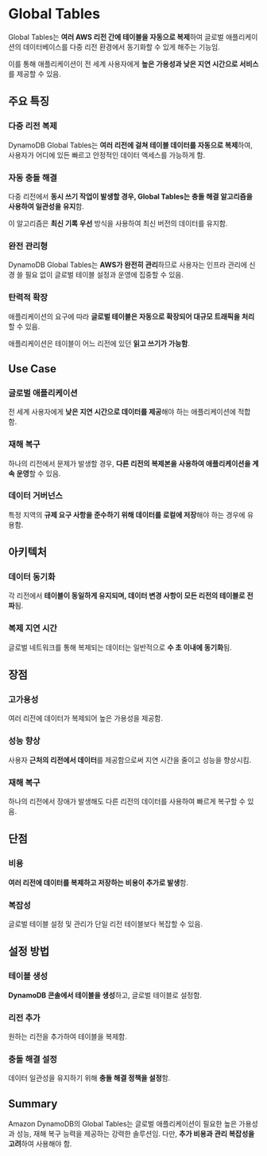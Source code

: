 # Global Tables

Global Tables는 **여러 AWS 리전 간에 테이블을 자동으로 복제**하여 글로벌 애플리케이션의 데이터베이스를 다중 리전 환경에서 동기화할 수 있게 해주는 기능임.  

이를 통해 애플리케이션이 전 세계 사용자에게 **높은 가용성과 낮은 지연 시간으로 서비스**를 제공할 수 있음.

## 주요 특징

### 다중 리전 복제

DynamoDB Global Tables는 **여러 리전에 걸쳐 테이블 데이터를 자동으로 복제**하여, 사용자가 어디에 있든 빠르고 안정적인 데이터 액세스를 가능하게 함.

### 자동 충돌 해결

다중 리전에서 **동시 쓰기 작업이 발생할 경우, Global Tables는 충돌 해결 알고리즘을 사용하여 일관성을 유지**함.  

이 알고리즘은 **최신 기록 우선** 방식을 사용하여 최신 버전의 데이터를 유지함.

### 완전 관리형

DynamoDB Global Tables는 **AWS가 완전히 관리**하므로 사용자는 인프라 관리에 신경 쓸 필요 없이 글로벌 테이블 설정과 운영에 집중할 수 있음.

### 탄력적 확장

애플리케이션의 요구에 따라 **글로벌 테이블은 자동으로 확장되어 대규모 트래픽을 처리**할 수 있음.

애플리케이션은 테이블이 어느 리전에 있던 **읽고 쓰기가 가능함**.

## Use Case

### 글로벌 애플리케이션
전 세계 사용자에게 **낮은 지연 시간으로 데이터를 제공**해야 하는 애플리케이션에 적합함.

### 재해 복구
하나의 리전에서 문제가 발생할 경우, **다른 리전의 복제본을 사용하여 애플리케이션을 계속 운영**할 수 있음.

### 데이터 거버넌스
특정 지역의 **규제 요구 사항을 준수하기 위해 데이터를 로컬에 저장**해야 하는 경우에 유용함.

## 아키텍처

### 데이터 동기화  
각 리전에서 **테이블이 동일하게 유지되며, 데이터 변경 사항이 모든 리전의 테이블로 전파**됨.

### 복제 지연 시간  
글로벌 네트워크를 통해 복제되는 데이터는 일반적으로 **수 초 이내에 동기화**됨.

## 장점

### 고가용성
여러 리전에 데이터가 복제되어 높은 가용성을 제공함.

### 성능 향상
사용자 **근처의 리전에서 데이터**를 제공함으로써 지연 시간을 줄이고 성능을 향상시킴.

### 재해 복구
하나의 리전에서 장애가 발생해도 다른 리전의 데이터를 사용하여 빠르게 복구할 수 있음.

## 단점

### 비용
**여러 리전에 데이터를 복제하고 저장하는 비용이 추가로 발생**함.

### 복잡성
글로벌 테이블 설정 및 관리가 단일 리전 테이블보다 복잡할 수 있음.

## 설정 방법

### 테이블 생성
**DynamoDB 콘솔에서 테이블을 생성**하고, 글로벌 테이블로 설정함.

### 리전 추가
원하는 리전을 추가하여 테이블을 복제함.

### 충돌 해결 설정
데이터 일관성을 유지하기 위해 **충돌 해결 정책을 설정**함.

## Summary
Amazon DynamoDB의 Global Tables는 글로벌 애플리케이션이 필요한 높은 가용성과 성능, 재해 복구 능력을 제공하는 강력한 솔루션임. 다만, **추가 비용과 관리 복잡성을 고려**하여 사용해야 함.